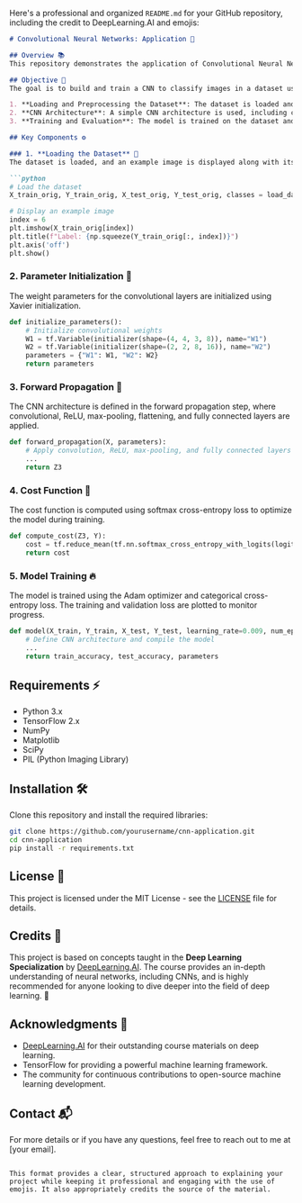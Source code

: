 

Here's a professional and organized `README.md` for your GitHub repository, including the credit to DeepLearning.AI and emojis:

```markdown
# Convolutional Neural Networks: Application 🧠

## Overview 📚
This repository demonstrates the application of Convolutional Neural Networks (CNN) using TensorFlow for image classification. It focuses on the implementation of a CNN architecture for recognizing different signs. The model includes various layers like convolutional, ReLU activation, max pooling, flattening, and a fully connected output layer. 

## Objective 🎯
The goal is to build and train a CNN to classify images in a dataset using TensorFlow. The process includes the following steps:

1. **Loading and Preprocessing the Dataset**: The dataset is loaded and normalized for training.
2. **CNN Architecture**: A simple CNN architecture is used, including convolutional layers, max-pooling layers, and a fully connected layer.
3. **Training and Evaluation**: The model is trained on the dataset and evaluated on its performance.

## Key Components ⚙️

### 1. **Loading the Dataset** 🔄
The dataset is loaded, and an example image is displayed along with its label.

```python
# Load the dataset
X_train_orig, Y_train_orig, X_test_orig, Y_test_orig, classes = load_dataset()

# Display an example image
index = 6
plt.imshow(X_train_orig[index])
plt.title(f"Label: {np.squeeze(Y_train_orig[:, index])}")
plt.axis('off')
plt.show()
```

### 2. **Parameter Initialization** 🎲
The weight parameters for the convolutional layers are initialized using Xavier initialization.

```python
def initialize_parameters():
    # Initialize convolutional weights
    W1 = tf.Variable(initializer(shape=(4, 4, 3, 8)), name="W1")
    W2 = tf.Variable(initializer(shape=(2, 2, 8, 16)), name="W2")
    parameters = {"W1": W1, "W2": W2}
    return parameters
```

### 3. **Forward Propagation** 🔁
The CNN architecture is defined in the forward propagation step, where convolutional, ReLU, max-pooling, flattening, and fully connected layers are applied.

```python
def forward_propagation(X, parameters):
    # Apply convolution, ReLU, max-pooling, and fully connected layers
    ...
    return Z3
```

### 4. **Cost Function** 💸
The cost function is computed using softmax cross-entropy loss to optimize the model during training.

```python
def compute_cost(Z3, Y):
    cost = tf.reduce_mean(tf.nn.softmax_cross_entropy_with_logits(logits=Z3, labels=Y))
    return cost
```

### 5. **Model Training** 🔥
The model is trained using the Adam optimizer and categorical cross-entropy loss. The training and validation loss are plotted to monitor progress.

```python
def model(X_train, Y_train, X_test, Y_test, learning_rate=0.009, num_epochs=100):
    # Define CNN architecture and compile the model
    ...
    return train_accuracy, test_accuracy, parameters
```

## Requirements ⚡
- Python 3.x
- TensorFlow 2.x
- NumPy
- Matplotlib
- SciPy
- PIL (Python Imaging Library)

## Installation 🛠️
Clone this repository and install the required libraries:

```bash
git clone https://github.com/yourusername/cnn-application.git
cd cnn-application
pip install -r requirements.txt
```

## License 📜
This project is licensed under the MIT License - see the [LICENSE](LICENSE) file for details.

## Credits 🙏
This project is based on concepts taught in the **Deep Learning Specialization** by [DeepLearning.AI](https://www.deeplearning.ai/courses/deep-learning-specialization/). The course provides an in-depth understanding of neural networks, including CNNs, and is highly recommended for anyone looking to dive deeper into the field of deep learning. 🚀

## Acknowledgments 🤝
- [DeepLearning.AI](https://www.deeplearning.ai) for their outstanding course materials on deep learning.
- TensorFlow for providing a powerful machine learning framework.
- The community for continuous contributions to open-source machine learning development.

## Contact 📬
For more details or if you have any questions, feel free to reach out to me at [your email].
```

This format provides a clear, structured approach to explaining your project while keeping it professional and engaging with the use of emojis. It also appropriately credits the source of the material.
